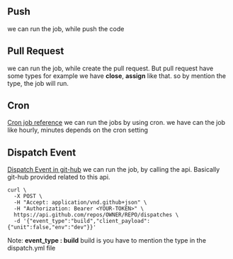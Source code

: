 ## Push
we can run the job, while push the code

## Pull Request
we can run the job, while create the pull request. But pull request have some types for example we have **close**, **assign** like that. so by mention the type, the job will run.

## Cron
[Cron job reference](https://crontab.guru/)
we can run the jobs by using cron. we have can the job like hourly, minutes depends on the cron setting

## Dispatch Event
[Dispatch Event in git-hub](https://docs.github.com/en/rest/repos/repos#create-a-repository-dispatch-event) we can run the job, by calling the api. Basically git-hub provided related to this api.

```curl
curl \
  -X POST \
  -H "Accept: application/vnd.github+json" \
  -H "Authorization: Bearer <YOUR-TOKEN>" \
  https://api.github.com/repos/OWNER/REPO/dispatches \
  -d '{"event_type":"build","client_payload":{"unit":false,"env":"dev"}}'
```
Note: **event_type : build** build is you have to mention the type in the dispatch.yml file